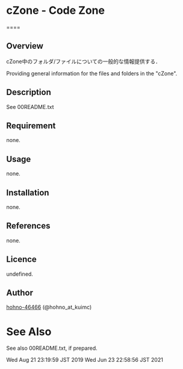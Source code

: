 
# cZone - Code Zone
====

## Overview

cZone中のフォルダ/ファイルについての一般的な情報提供する．

Providing general information for the files and folders in the "cZone".

## Description

See 00README.txt

## Requirement

none.

## Usage

none.

## Installation

none.

## References

none.

## Licence

undefined.

## Author

[hohno-46466](https://github.com/hohno-46466) (@hohno_at_kuimc)

# See Also

See also 00README.txt, if prepared.

Wed Aug 21 23:19:59 JST 2019
Wed Jun 23 22:58:56 JST 2021

